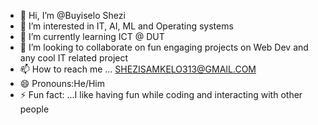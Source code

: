 - 👋 Hi, I’m @Buyiselo Shezi
- 👀 I’m interested in IT, AI, ML and Operating systems
- 🌱 I’m currently learning ICT @ DUT
- 💞️ I’m looking to collaborate on fun engaging projects on Web Dev and any cool IT related project
- 📫 How to reach me ... SHEZISAMKELO313@GMAIL.COM
- 😄 Pronouns:He/Him
- ⚡ Fun fact: ...I like having fun while coding and interacting with other people

<!---
samkeloshezi313/samkeloshezi313 is a ✨ special ✨ repository because its `README.md` (this file) appears on your GitHub profile.
You can click the Preview link to take a look at your changes.
--->
